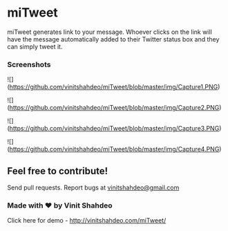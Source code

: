 # miTweet
miTweet generates link to your message. Whoever clicks on the link will have the message automatically added to their Twitter status box and they can simply tweet it.

### Screenshots

![<Screenshot of landing page>]
(https://github.com/vinitshahdeo/miTweet/blob/master/img/Capture1.PNG)

![<Screenshot of homepage>]
(https://github.com/vinitshahdeo/miTweet/blob/master/img/Capture2.PNG)

![<Screenshot of redirected page>]
(https://github.com/vinitshahdeo/miTweet/blob/master/img/Capture3.PNG)

![<Screenshot of link page>]
(https://github.com/vinitshahdeo/miTweet/blob/master/img/Capture4.PNG)

## Feel free to contribute!
Send pull requests.
Report bugs at vinitshahdeo@gmail.com

### Made with ❤ by Vinit Shahdeo

Click here for demo - http://vinitshahdeo.com/miTweet/
